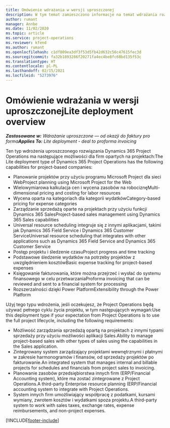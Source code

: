 ```yaml
---
title: Omówienie wdrażania w wersji uproszczonej
description: W tym temat zamieszczono informacje na temat wdrażania rozwiązania Dynamics 365 Project Operations w wersji uproszczonej.
author: rumant
manager: Annbe
ms.date: 11/02/2020
ms.topic: article
ms.service: project-operations
ms.reviewer: kfend
ms.author: rumant
ms.openlocfilehash: c1df809ea3df3f53d5fb42d632c56c47615fec3d
ms.sourcegitcommit: fa32b1893286f20271fa4ec4be8fc68bd135f53c
ms.translationtype: HT
ms.contentlocale: pl-PL
ms.lasthandoff: 02/15/2021
ms.locfileid: "5273976"
---
```

# <a name="lite-deployment-overview"></a><span data-ttu-id="bfaaf-103">Omówienie wdrażania w wersji uproszczonej</span><span class="sxs-lookup"><span data-stu-id="bfaaf-103">Lite deployment overview</span></span>

<span data-ttu-id="bfaaf-104">_**Zastosowane w:** Wdrażanie uproszczone — od okazji do faktury pro forma_</span><span class="sxs-lookup"><span data-stu-id="bfaaf-104">_**Applies To:** Lite deployment - deal to proforma invoicing_</span></span>

<span data-ttu-id="bfaaf-105">Ten typ wdrożenia uproszczonego rozwiązania Dynamics 365 Project Operations ma następujące możliwości dla firm opartych na projektach:</span><span class="sxs-lookup"><span data-stu-id="bfaaf-105">The Lite deployment type of Dynamics 365 Project Operations has the following capabilities for project-based companies:</span></span>

- <span data-ttu-id="bfaaf-106">Planowanie projektów przy użyciu programu Microsoft Project dla sieci Web</span><span class="sxs-lookup"><span data-stu-id="bfaaf-106">Project planning using Microsoft Project for the Web</span></span>
- <span data-ttu-id="bfaaf-107">Wielowymiarowa kalkulacja cen i wycena zasobów na robociznę</span><span class="sxs-lookup"><span data-stu-id="bfaaf-107">Multi-dimensional pricing and costing for labor resources</span></span>
- <span data-ttu-id="bfaaf-108">Wycena oparta na kategoriach dla kategorii wydatków</span><span class="sxs-lookup"><span data-stu-id="bfaaf-108">Category-based pricing for expense categories</span></span>
- <span data-ttu-id="bfaaf-109">Zarządzanie sprzedażą oparte na projektach przy użyciu funkcji Dynamics 365 Sales</span><span class="sxs-lookup"><span data-stu-id="bfaaf-109">Project-based sales management using Dynamics 365 Sales capabilities</span></span>
- <span data-ttu-id="bfaaf-110">Universal resource scheduling integruje się z innymi aplikacjami, takimi jak Dynamics 365 Field Service i Dynamics 365 Customer Service</span><span class="sxs-lookup"><span data-stu-id="bfaaf-110">Universal resource scheduling that integrates with other applications such as Dynamics 365 Field Service and Dynamics 365 Customer Service</span></span>
- <span data-ttu-id="bfaaf-111">Postęp projektu i śledzenie czasu</span><span class="sxs-lookup"><span data-stu-id="bfaaf-111">Project progress and time tracking</span></span>
- <span data-ttu-id="bfaaf-112">Podstawowe śledzenie wydatków na potrzeby projektów z uwzględnieniem kosztów</span><span class="sxs-lookup"><span data-stu-id="bfaaf-112">Basic expense tracking for project-based expenses</span></span>
- <span data-ttu-id="bfaaf-113">Księgowanie fakturowania, które można przejrzeć i wysłać do systemu finansowego w celu przetwarzania</span><span class="sxs-lookup"><span data-stu-id="bfaaf-113">Proforma invoicing that can be reviewed and sent to a financial system for processing</span></span>
- <span data-ttu-id="bfaaf-114">Rozszerzalności dzięki Power Platform</span><span class="sxs-lookup"><span data-stu-id="bfaaf-114">Extensibility through the Power Platform</span></span>

<span data-ttu-id="bfaaf-115">Użyj tego typu wdrożenia, jeśli oczekujesz, że Project Operations będą używać pełnego cyklu życia projektu, w tym następujących wymagań:</span><span class="sxs-lookup"><span data-stu-id="bfaaf-115">Use this deployment type if your expectation from Project Operations is to use the full project lifecycle, including the following requirements:</span></span>

- <span data-ttu-id="bfaaf-116">Możliwość zarządzania sprzedażą opartą na projektach z innymi typami sprzedaży przy użyciu możliwości aplikacji Sales.</span><span class="sxs-lookup"><span data-stu-id="bfaaf-116">Ability to manage project-based sales with other types of sales using the capabilities in the Sales application.</span></span>
- <span data-ttu-id="bfaaf-117">Zintegrowany system zarządzający projektami wewnętrznymi i płatnymi w zakresie harmonogramów i finansów, od sprzedaży projektów po fakturowanie.</span><span class="sxs-lookup"><span data-stu-id="bfaaf-117">An integrated system that manages internal and billable projects for schedules and financials from project sales to invoicing.</span></span>
- <span data-ttu-id="bfaaf-118">Planowanie zasobów przedsiębiorstwa innych firm (ERP/Financial Accounting system), które ma zostać zintegrowane z Project Operations.</span><span class="sxs-lookup"><span data-stu-id="bfaaf-118">A third-party Enterprise resource planning (ERP/Financial accounting system to integrate with Project Operations.</span></span>
- <span data-ttu-id="bfaaf-119">System innych firm umożliwiający współpracę z podatkami, kursami wymiany, zwrotem kosztów i wydatkami spoza projektu.</span><span class="sxs-lookup"><span data-stu-id="bfaaf-119">A third-party system to work with sales taxes, exchange rates, expense reimbursements, and non-project expenses.</span></span>


[!INCLUDE[footer-include](../includes/footer-banner.md)]